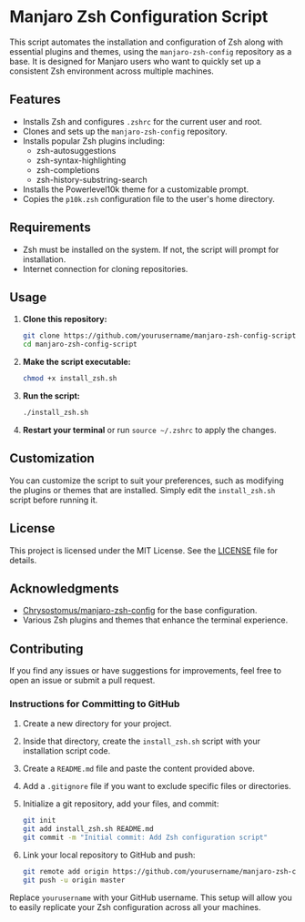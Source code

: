 # Manjaro Zsh Configuration Script

This script automates the installation and configuration of Zsh along with essential plugins and themes, using the `manjaro-zsh-config` repository as a base. It is designed for Manjaro users who want to quickly set up a consistent Zsh environment across multiple machines.

## Features

- Installs Zsh and configures `.zshrc` for the current user and root.
- Clones and sets up the `manjaro-zsh-config` repository.
- Installs popular Zsh plugins including:
  - zsh-autosuggestions
  - zsh-syntax-highlighting
  - zsh-completions
  - zsh-history-substring-search
- Installs the Powerlevel10k theme for a customizable prompt.
- Copies the `p10k.zsh` configuration file to the user's home directory.

## Requirements

- Zsh must be installed on the system. If not, the script will prompt for installation.
- Internet connection for cloning repositories.

## Usage

1. **Clone this repository:**

   ```bash
   git clone https://github.com/yourusername/manjaro-zsh-config-script.git
   cd manjaro-zsh-config-script
   ```

2. **Make the script executable:**

   ```bash
   chmod +x install_zsh.sh
   ```

3. **Run the script:**

   ```bash
   ./install_zsh.sh
   ```

4. **Restart your terminal** or run `source ~/.zshrc` to apply the changes.

## Customization

You can customize the script to suit your preferences, such as modifying the plugins or themes that are installed. Simply edit the `install_zsh.sh` script before running it.

## License

This project is licensed under the MIT License. See the [LICENSE](LICENSE) file for details.

## Acknowledgments

- [Chrysostomus/manjaro-zsh-config](https://github.com/Chrysostomus/manjaro-zsh-config) for the base configuration.
- Various Zsh plugins and themes that enhance the terminal experience.

## Contributing

If you find any issues or have suggestions for improvements, feel free to open an issue or submit a pull request.



### Instructions for Committing to GitHub
1. Create a new directory for your project.
2. Inside that directory, create the `install_zsh.sh` script with your installation script code.
3. Create a `README.md` file and paste the content provided above.
4. Add a `.gitignore` file if you want to exclude specific files or directories.
5. Initialize a git repository, add your files, and commit:

   ```bash
   git init
   git add install_zsh.sh README.md
   git commit -m "Initial commit: Add Zsh configuration script"
   ```

6. Link your local repository to GitHub and push:

   ```bash
   git remote add origin https://github.com/yourusername/manjaro-zsh-config-script.git
   git push -u origin master
   ```

Replace `yourusername` with your GitHub username. This setup will allow you to easily replicate your Zsh configuration across all your machines.
